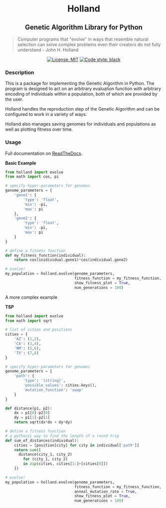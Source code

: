 <h1 align='center'>Holland</h1>
<h2 align='center'>Genetic Algorithm Library for Python</h1>

> Computer programs that "evolve" in ways that resemble natural selection can solve complex problems even their creators do not fully understand - John H. Holland

<div align='center'>
    <a href="https://github.com/henrywoody/holland/blob/master/LICENSE"><img alt="License: MIT" src="https://img.shields.io/badge/License-MIT-yellow.svg"></a>
    <a href="https://github.com/ambv/black"><img alt="Code style: black" src="https://img.shields.io/badge/code%20style-black-000000.svg"></a>
</div>

### Description

This is a package for implementing the Genetic Algorithm in Python. The program is designed to act on an arbitrary evaluation function with arbitrary encoding of individuals within a population, both of which are provided by the user.

Holland handles the reproduction step of the Genetic Algorithm and can be configured to work in a variety of ways.

Holland also manages saving genomes for individuals and populations as well as plotting fitness over time.

### Usage
Full documentation on [ReadTheDocs](hollandpy.readthedocs.io).

**Basic Example**

```python
from holland import evolve
from math import cos, pi

# specify hyper-parameters for genomes
genome_parameters = {
    'gene1': {
        'type': 'float',
        'min': -pi,
        'max': pi
    },
    'gene2': {
        'type': 'float',
        'min': -pi,
        'max': pi
    }
}

# define a fitness function
def my_fitness_function(individual):
    return cos(inidividual.gene1)*cos(individual.gene2)

# evolve!
my_population = holland.evolve(genome_parameters,
                               fitness_function = my_fitness_function,
                               show_fitness_plot = True,
                               num_generations = 100)
```

A more complex example

**TSP**

```python
from holland import evolve
from math import sqrt

# list of cities and positions
cities = {
    'AZ': (1,2),
    'CA': (3,4),
    'NM': (5,6),
    'TX': (7,8)
}

# specify hyper-parameters for genomes
genome_parameters = {
    'path': {
        'type': '[string]',
        'possible_values': cities.keys(),
        'mutation_function': 'swap'
    }
}

def distance(p1, p2):
	dx = p1[0]-p2[0]
	dy = p1[1]-p2[1]
	return sqrt(dx*dx + dy*dy)

# define a fitness function
# a pythonic way to find the length of a round trip
def sum_of_distances(individual):
    cities = [position[city] for city in individual['path']]
    return sum([
      distance(city_1, city_2)
        for (city_1, city_2)
        in zip(cities, cities[1:]+[cities[0]])
    ])

# evolve!
my_population = holland.evolve(genome_parameters,
                               fitness_function = my_fitness_function,
                               anneal_mutation_rate = True,
                               show_fitness_plot = True,
                               num_generations = 100)
```
